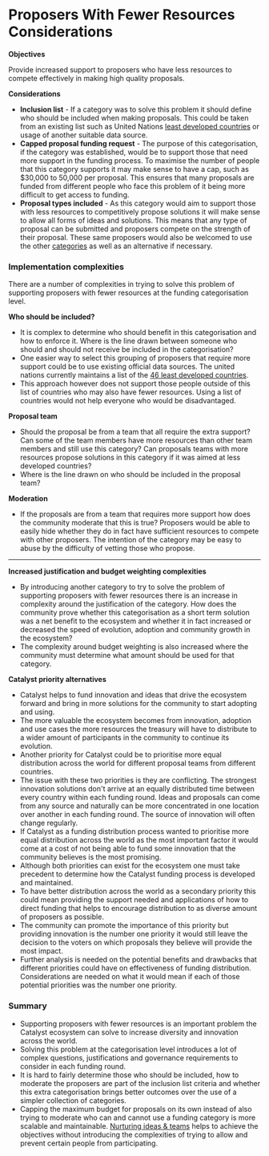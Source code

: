 # Proposers With Fewer Resources Considerations

**Objectives**

Provide increased support to proposers who have less resources to compete effectively in making high quality proposals.&#x20;



**Considerations**

* **Inclusion list** - If a category was to solve this problem it should define who should be included when making proposals. This could be taken from an existing list such as United Nations [least developed countries](https://unctad.org/topic/least-developed-countries/list) or usage of another suitable data source.
* **Capped proposal funding request** - The purpose of this categorisation, if the category was established, would be to support those that need more support in the funding process. To maximise the number of people that this category supports it may make sense to have a cap, such as $30,000 to 50,000 per proposal. This ensures that many proposals are funded from different people who face this problem of it being more difficult to get access to funding.
* **Proposal types included** - As this category would aim to support those with less resources to competitively propose solutions it will make sense to allow all forms of ideas and solutions. This means that any type of proposal can be submitted and proposers compete on the strength of their proposal. These same proposers would also be welcomed to use the other [categories](broken-reference) as well as an alternative if necessary.



### **Implementation complexities**

There are a number of complexities in trying to solve this problem of supporting proposers with fewer resources at the funding categorisation level.



**Who should be included?**

* It is complex to determine who should benefit in this categorisation and how to enforce it. Where is the line drawn between someone who should and should not receive be included in the categorisation?
* One easier way to select this grouping of proposers that require more support could be to use existing official data sources. The united nations currently maintains a list of the [46 least developed countries](https://unctad.org/topic/least-developed-countries/list).&#x20;
* This approach however does not support those people outside of this list of countries who may also have fewer resources. Using a list of countries would not help everyone who would be disadvantaged.



**Proposal team**

* Should the proposal be from a team that all require the extra support? Can some of the team members have more resources than other team members and still use this category? Can proposals teams with more resources propose solutions in this category if it was aimed at less developed countries?
* Where is the line drawn on who should be included in the proposal team?



**Moderation**

* If the proposals are from a team that requires more support how does the community moderate that this is true? Proposers would be able to easily hide whether they do in fact have sufficient resources to compete with other proposers. The intention of the category may be easy to abuse by the difficulty of vetting those who propose.

****

**Increased justification and budget weighting complexities**

* By introducing another category to try to solve the problem of supporting proposers with fewer resources there is an increase in complexity around the justification of the category. How does the community prove whether this categorisation as a short term solution was a net benefit to the ecosystem and whether it in fact increased or decreased the speed of evolution, adoption and community growth in the ecosystem?
* The complexity around budget weighting is also increased where the community must determine what amount should be used for that category.



**Catalyst priority alternatives**

* Catalyst helps to fund innovation and ideas that drive the ecosystem forward and bring in more solutions for the community to start adopting and using.
* The more valuable the ecosystem becomes from innovation, adoption and use cases the more resources the treasury will have to distribute to a wider amount of participants in the community to continue its evolution.
* Another priority for Catalyst could be to prioritise more equal distribution across the world for different proposal teams from different countries.
* The issue with these two priorities is they are conflicting. The strongest innovation solutions don't arrive at an equally distributed time between every country within each funding round. Ideas and proposals can come from any source and naturally can be more concentrated in one location over another in each funding round. The source of innovation will often change regularly.
* If Catalyst as a funding distribution process wanted to prioritise more equal distribution across the world as the most important factor it would come at a cost of not being able to fund some innovation that the community believes is the most promising.&#x20;
* Although both priorities can exist for the ecosystem one must take precedent to determine how the Catalyst funding process is developed and maintained.
* To have better distribution across the world as a secondary priority this could mean providing the support needed and applications of how to direct funding that helps to encourage distribution to as diverse amount of proposers as possible.&#x20;
* The community can promote the importance of this priority but providing innovation is the number one priority it would still leave the decision to the voters on which proposals they believe will provide the most impact.
* Further analysis is needed on the potential benefits and drawbacks that different priorities could have on effectiveness of funding distribution. Considerations are needed on what it would mean if each of those potential priorities was the number one priority.



### Summary

* Supporting proposers with fewer resources is an important problem the Catalyst ecosystem can solve to increase diversity and innovation across the world.
* Solving this problem at the categorisation level introduces a lot of complex questions, justifications and governance requirements to consider in each funding round.
* It is hard to fairly determine those who should be included, how to moderate the proposers are part of the inclusion list criteria and whether this extra categorisation brings better outcomes over the use of a simpler collection of categories.&#x20;
* Capping the maximum budget for proposals on its own instead of also trying to moderate who can and cannot use a funding category is more scalable and maintainable. [Nurturing ideas & teams](broken-reference) helps to achieve the objectives without introducing the complexities of trying to allow and prevent certain people from participating.
